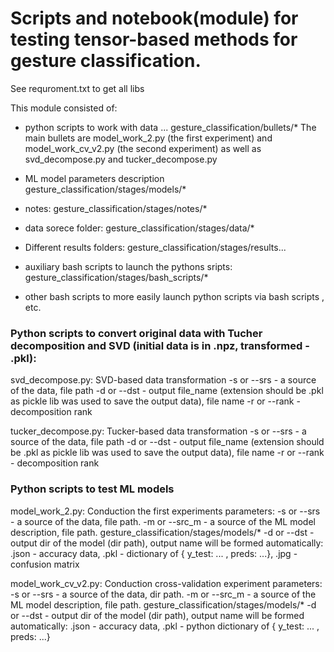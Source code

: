 # Scripts and notebook(module) for testing tensor-based methods for gesture classification. 

See requroment.txt to get all libs

This module consisted of:
- python scripts to work with data ... gesture_classification/bullets/*
The main bullets are model_work_2.py (the first experiment) and model_work_cv_v2.py (the second experiment) as well as svd_decompose.py and tucker_decompose.py 

- ML model parameters description gesture_classification/stages/models/*

- notes: gesture_classification/stages/notes/*

- data sorece folder: gesture_classification/stages/data/*

- Different results folders: gesture_classification/stages/results...

- auxiliary bash scripts to launch the pythons sripts: gesture_classification/stages/bash_scripts/*

- other bash scripts to more easily launch python scripts via bash scripts
, etc.



### Python scripts to convert original data with Tucher decomposition and SVD (initial data is in .npz,  transformed - .pkl):
svd_decompose.py: SVD-based data transformation 
-s or --srs - a source of the data, file path
-d or --dst - output file_name (extension should be .pkl as pickle lib was used to save the output data), file name 
-r or --rank - decomposition rank

tucker_decompose.py: Tucker-based data transformation 
-s or --srs - a source of the data, file path
-d or --dst - output file_name (extension should be .pkl as pickle lib was used to save the output data), file name 
-r or --rank - decomposition rank




### Python scripts to test ML models
model_work_2.py: Conduction the first experiments
parameters: 
-s or --srs - a source of the data, file path.
-m or --src_m - a source of the ML model description, file path. gesture_classification/stages/models/*
-d or --dst - output dir of the model (dir path), output name will be formed automatically: .json - accuracy data, .pkl - dictionary of {   y_test: ... , preds: ...}, .jpg - confusion matrix


model_work_cv_v2.py:  Conduction cross-validation experiment
parameters: 
-s or --srs - a source of the data, dir path.
-m or --src_m - a source of the ML model description, file path. gesture_classification/stages/models/*
-d or --dst - output dir of the model (dir path), output name will be formed automatically: .json - accuracy data, .pkl - python dictionary of {   y_test: ... , preds: ...}

